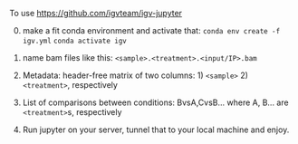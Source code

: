 To use https://github.com/igvteam/igv-jupyter

0. make a fit conda environment and activate that:
`conda env create -f igv.yml`
`conda activate igv`

1. name bam files like this:
`<sample>.<treatment>.<input/IP>.bam`

2. Metadata: header-free matrix of two columns: 1) `<sample>` 2) `<treatment>`, respectively

3. List of comparisons between conditions: BvsA,CvsB... where A, B... are `<treatment>`s, respectively

4. Run jupyter on your server, tunnel that to your local machine and enjoy.
